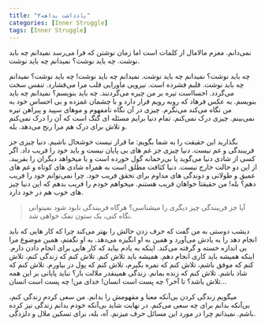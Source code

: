 ```yaml
---
title: "یادداشت بداهه۳"
categories: [Inner Struggle]
tags: [Inner Struggle]
---
```


نمی‌دانم. مغزم مالامال از کلمات است اما زمان نوشتن که فرا می‌رسد نمیدانم چه باید نوشت. چه باید نوشت؟ نمیدانم چه باید نوشت.

چه باید نوشت؟ نمیدانم چه باید نوشت. نمیدانم چه باید نوشت! چه باید نوشت؟ نمیدانم چه باید نوشت. قلبم  فشرده است. نیرویی ماورایی قلب مرا می‌فشارد. تنفس سخت می‌گردد. احسااست تیره بر من چیره می‌گردنند. چه باید بنویسم؟ نمیدانم چه باید بنویسم. به عکس فرهاد که رو‌به رویم قرار دارد و با چشمان غمزده و بی احساس خود به من نگاه می‌کند می‌نگرم. چیزی در آن نگاه نامفهوم و موهای سپید و پیراهن تیره نمی‌بینم. چیزی درک نمی‌کنم. تمام دنیا برایم مسئله ای گنگ است که آن را درک نمی‌کنم و تلاش برای درک هم مرا رنج می‌دهد. بله.

بگذارید این حقیقت را به شما بگویم: ما قرار نیست خوشحال باشیم. دنیا چیزی جز فریبندگی و غم نیست. دنیا چیزی جز غم های بی پایان نیست و باید خود را فریب داد. اگر کسی از شادی دنیا می‌گوید یا بی‌رحمانه گول خورده است  و یا میخواهد دیگران را بفریبد. از این دو حالت خارج نیست. دنیا کثافت مطلق است به همراه شادی های کوتاه و غم های عمیق و طولانی و دوندگی های مداوم برای تحقق فریب خود. چرا نمی‌توانم خود را فریب دهم؟ بله! من حقیقتا خواهان فریب هستنم. میخواهم خودم را فریب بدهم که این دنیا چیز های خوب هم در خود دارد.
> آیا جز فریبندگی چیز دیگری را میشناسی؟ هرگاه فریبندگی نابود شود نمیتوانی نگاه کنی، یک ستون نمک خواهی شد.


 دیشب دوستی به من گفت که حرف زدن حالش را بهتر می‌کند چرا که کار هایی که باید انجام دهد را به یادش می‌آورد و همین به او انگیزه می‌دهد. به او نگفتم، همین موضوع مرا بی اندازه خسته و گرفته می‌کند. اینکه به یادم بیاید که کار هایی برای انجام دادن دارم. اینکه همیشه باید کاری انجام دهم. همیشه باید تلاش کنم. تلاش کنم که زندگی کنم، تلاش کنم که موفق باشم، تلاش کنم که نمره بگیرم، تلاش کنم که پول در بیاورم. تلاش کنم که شاد باشم. تلاش کنم که زنده بمانم. زندگی همینقدر ملالت بار؟ نباید پایانی بر این همه تلاش باشد؟ تا آخر؟ چه پست است انسان! خدای من! چه پست است انسان...

میگویم زندگی کردن بی‌آنکه معنا و مفهومش را بدانم. من سعی کردم زندگی کنم، بی‌آنکه بدانم برای چه سعی می‌کنم. در نهایت شاید بی‌آنکه خودم بدانم زندگی نیز کرده باشم. نمیدانم چرا در مورد این مسائل حرف میزنم.
آه، بله، برای تسکین ملال و دلزدگی.
